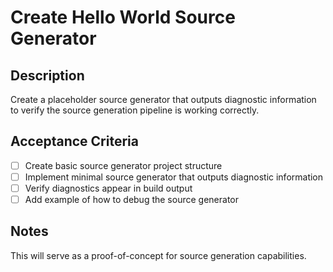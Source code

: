 # Create Hello World Source Generator

## Description
Create a placeholder source generator that outputs diagnostic information to verify the source generation pipeline is working correctly.

## Acceptance Criteria
- [ ] Create basic source generator project structure
- [ ] Implement minimal source generator that outputs diagnostic information
- [ ] Verify diagnostics appear in build output
- [ ] Add example of how to debug the source generator

## Notes
This will serve as a proof-of-concept for source generation capabilities.

